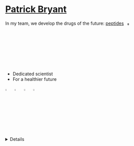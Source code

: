 
# [Patrick Bryant](https://patrickbryantlab.github.io)
In my team, we develop the drugs of the future: [peptides](https://en.wikipedia.org/wiki/Peptide) &nbsp;
[<img src="https://img.icons8.com/?size=100&id=13291&format=png&color=000000" width="3.5%"/>]()
- Dedicated scientist
- For a healthier future

[<img src="https://img.icons8.com/?size=100&id=79076&format=png&color=000000" width="3.5%"/>](https://scholar.google.com/citations?user=KPlaFQQAAAAJ&hl=en&oi=ao) &nbsp;
[<img src="https://img.icons8.com/color/48/000000/twitter.png" width="3.5%"/>](https://twitter.com/Patrick18287926)  &nbsp;
[<img src="https://img.icons8.com/color/48/000000/linkedin.png" width="3.5%"/>](https://www.linkedin.com/in/patrick-bryant-phd/) &nbsp;
<a href="mailto:patrick.bryant@scilifelab.se"> <img src="https://img.icons8.com/fluent/48/000000/gmail.png" width="3.5%"/>


  <details>
  <summary>
    More about me
  </summary>



[![Stats](https://github-readme-stats.vercel.app/api?username=patrickbryant1&show_icons=true)](https://github-readme-stats.vercel.app/api?username=patrickbryant1&show_icons=true&theme=radical)&nbsp; &nbsp; &nbsp; &nbsp; &nbsp; &nbsp; &nbsp; &nbsp; &nbsp; &nbsp;

[SciLifeLab](https://www.scilifelab.se/researchers/patrick-bryant/)
[Stockholm University](https://www.scilifelab.se/researchers/patrick-bryant/)

#### Favourite Software from me right now
https://github.com/patrickbryant1/RareFold
